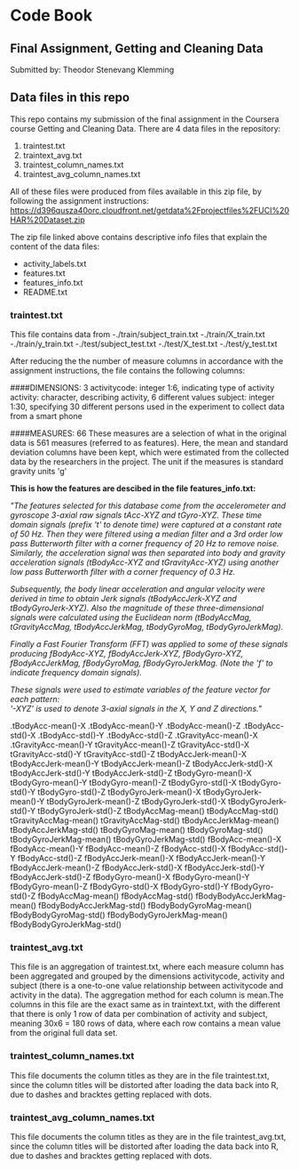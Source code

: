 
# Code Book
## Final Assignment, Getting and Cleaning Data
Submitted by: Theodor Stenevang Klemming

## Data files in this repo
This repo contains my submission of the final assignment in the Coursera course Getting and Cleaning Data.
There are 4 data files in the repository:

1. traintest.txt
2. traintext_avg.txt
3. traintest_column_names.txt
4. traintest_avg_column_names.txt

All of these files were produced from files available in this zip file, by following the assignment instructions:
https://d396qusza40orc.cloudfront.net/getdata%2Fprojectfiles%2FUCI%20HAR%20Dataset.zip

The zip file linked above contains descriptive info files that explain the content of the data files:
- activity_labels.txt
- features.txt
- features_info.txt
- README.txt


### traintest.txt
This file contains data from 
-./train/subject_train.txt
-./train/X_train.txt
-./train/y_train.txt
-./test/subject_test.txt
-./test/X_test.txt
-./test/y_test.txt

After reducing the the number of measure columns in accordance with the assignment instructions, the file contains the following columns:

####DIMENSIONS: 3
activitycode: integer 1:6, indicating type of activity
activity: character, describing activity, 6 different values
subject: integer 1:30, specifying 30 different persons used in the experiment to collect data from a smart phone

####MEASURES: 66
These measures are a selection of what in the original data is 561 measures (referred to as features).
Here, the mean and standard deviation columns have been kept, which were estimated from the collected data by the researchers in the project. The unit if the measures is standard gravity units 'g'


**This is how the features are descibed in the file features_info.txt:**

*"The features selected for this database come from the accelerometer and gyroscope 3-axial raw signals tAcc-XYZ and tGyro-XYZ. These time domain signals (prefix 't' to denote time) were captured at a constant rate of 50 Hz. Then they were filtered using a median filter and a 3rd order low pass Butterworth filter with a corner frequency of 20 Hz to remove noise. Similarly, the acceleration signal was then separated into body and gravity acceleration signals (tBodyAcc-XYZ and tGravityAcc-XYZ) using another low pass Butterworth filter with a corner frequency of 0.3 Hz.* 

*Subsequently, the body linear acceleration and angular velocity were derived in time to obtain Jerk signals (tBodyAccJerk-XYZ and tBodyGyroJerk-XYZ). Also the magnitude of these three-dimensional signals were calculated using the Euclidean norm (tBodyAccMag, tGravityAccMag, tBodyAccJerkMag, tBodyGyroMag, tBodyGyroJerkMag).* 

*Finally a Fast Fourier Transform (FFT) was applied to some of these signals producing fBodyAcc-XYZ, fBodyAccJerk-XYZ, fBodyGyro-XYZ, fBodyAccJerkMag, fBodyGyroMag, fBodyGyroJerkMag. (Note the 'f' to indicate frequency domain signals).* 

*These signals were used to estimate variables of the feature vector for each pattern:  
'-XYZ' is used to denote 3-axial signals in the X, Y and Z directions."*

.tBodyAcc-mean()-X
.tBodyAcc-mean()-Y
.tBodyAcc-mean()-Z
.tBodyAcc-std()-X
.tBodyAcc-std()-Y
.tBodyAcc-std()-Z
.tGravityAcc-mean()-X
.tGravityAcc-mean()-Y
tGravityAcc-mean()-Z
tGravityAcc-std()-X
tGravityAcc-std()-Y
tGravityAcc-std()-Z
tBodyAccJerk-mean()-X
tBodyAccJerk-mean()-Y
tBodyAccJerk-mean()-Z
tBodyAccJerk-std()-X
tBodyAccJerk-std()-Y
tBodyAccJerk-std()-Z
tBodyGyro-mean()-X
tBodyGyro-mean()-Y
tBodyGyro-mean()-Z
tBodyGyro-std()-X
tBodyGyro-std()-Y
tBodyGyro-std()-Z
tBodyGyroJerk-mean()-X
tBodyGyroJerk-mean()-Y
tBodyGyroJerk-mean()-Z
tBodyGyroJerk-std()-X
tBodyGyroJerk-std()-Y
tBodyGyroJerk-std()-Z
tBodyAccMag-mean()
tBodyAccMag-std()
tGravityAccMag-mean()
tGravityAccMag-std()
tBodyAccJerkMag-mean()
tBodyAccJerkMag-std()
tBodyGyroMag-mean()
tBodyGyroMag-std()
tBodyGyroJerkMag-mean()
tBodyGyroJerkMag-std()
fBodyAcc-mean()-X
fBodyAcc-mean()-Y
fBodyAcc-mean()-Z
fBodyAcc-std()-X
fBodyAcc-std()-Y
fBodyAcc-std()-Z
fBodyAccJerk-mean()-X
fBodyAccJerk-mean()-Y
fBodyAccJerk-mean()-Z
fBodyAccJerk-std()-X
fBodyAccJerk-std()-Y
fBodyAccJerk-std()-Z
fBodyGyro-mean()-X
fBodyGyro-mean()-Y
fBodyGyro-mean()-Z
fBodyGyro-std()-X
fBodyGyro-std()-Y
fBodyGyro-std()-Z
fBodyAccMag-mean()
fBodyAccMag-std()
fBodyBodyAccJerkMag-mean()
fBodyBodyAccJerkMag-std()
fBodyBodyGyroMag-mean()
fBodyBodyGyroMag-std()
fBodyBodyGyroJerkMag-mean()
fBodyBodyGyroJerkMag-std()


### traintest_avg.txt
This file is an aggregation of traintest.txt, where each measure column has been aggregated and grouped by the dimensions activitycode, activity and subject (there is a one-to-one value relationship between activitycode and activity in the data). The aggregation method for each column is mean.The columns in this file are the exact same as in traintext.txt, with the different that there is only 1 row of data per combination of activity and subject, meaning 30x6 = 180 rows of data, where each row contains a mean value from the original full data set.


### traintest_column_names.txt
This file documents the column titles as they are in the file traintest.txt, since the column titles will be distorted after loading the data back into R, due to dashes and bracktes getting replaced with dots.


### traintest_avg_column_names.txt
This file documents the column titles as they are in the file traintest_avg.txt, since the column titles will be distorted after loading the data back into R, due to dashes and bracktes getting replaced with dots.
